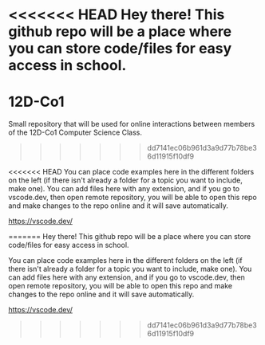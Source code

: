 <<<<<<< HEAD
Hey there! This github repo will be a place where you can store code/files for easy access in school. 
=======
# 12D-Co1
Small repository that will be used for online interactions between members of the 12D-Co1 Computer Science Class.
>>>>>>> dd7141ec06b961d3a9d77b78be36d11915f10df9

<<<<<<< HEAD
You can place code examples here in the different folders on the left (if there isn't already a folder for a topic you want to include, make one).
You can add files here with any extension, and if you go to vscode.dev, then open remote repository, you will be able to open this repo and make changes
    to the repo online and it will save automatically.

https://vscode.dev/

=======
Hey there! This github repo will be a place where you can store code/files for easy access in school. 

You can place code examples here in the different folders on the left (if there isn't already a folder for a topic you want to include, make one).
You can add files here with any extension, and if you go to vscode.dev, then open remote repository, you will be able to open this repo and make changes
    to the repo online and it will save automatically.

https://vscode.dev/

>>>>>>> dd7141ec06b961d3a9d77b78be36d11915f10df9